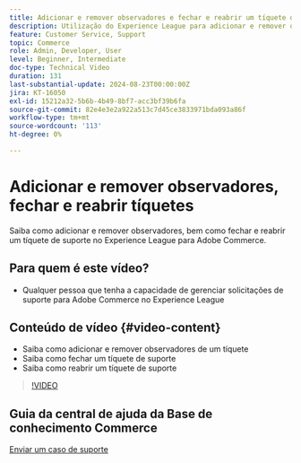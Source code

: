 ```yaml
---
title: Adicionar e remover observadores e fechar e reabrir um tíquete de suporte
description: Utilização do Experience League para adicionar e remover observadores e fechar e reabrir um tíquete de suporte
feature: Customer Service, Support
topic: Commerce
role: Admin, Developer, User
level: Beginner, Intermediate
doc-type: Technical Video
duration: 131
last-substantial-update: 2024-08-23T00:00:00Z
jira: KT-16050
exl-id: 15212a32-5b6b-4b49-8bf7-acc3bf39b6fa
source-git-commit: 82e4e3e2a922a513c7d45ce3833971bda093a86f
workflow-type: tm+mt
source-wordcount: '113'
ht-degree: 0%

---
```


# Adicionar e remover observadores, fechar e reabrir tíquetes

Saiba como adicionar e remover observadores, bem como fechar e reabrir um tíquete de suporte no Experience League para Adobe Commerce.

## Para quem é este vídeo?

* Qualquer pessoa que tenha a capacidade de gerenciar solicitações de suporte para Adobe Commerce no Experience League

## Conteúdo de vídeo {#video-content}

* Saiba como adicionar e remover observadores de um tíquete
* Saiba como fechar um tíquete de suporte
* Saiba como reabrir um tíquete de suporte

>[!VIDEO](https://video.tv.adobe.com/v/3433082?learn=on)

## Guia da central de ajuda da Base de conhecimento Commerce

[Enviar um caso de suporte](https://experienceleague.adobe.com/pt-br/docs/commerce-knowledge-base/kb/help-center-guide/magento-help-center-user-guide#support-case)
